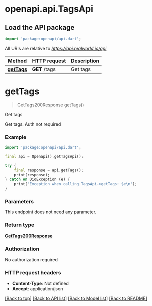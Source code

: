 # openapi.api.TagsApi

## Load the API package
```dart
import 'package:openapi/api.dart';
```

All URIs are relative to *https://api.realworld.io/api*

Method | HTTP request | Description
------------- | ------------- | -------------
[**getTags**](TagsApi.md#gettags) | **GET** /tags | Get tags


# **getTags**
> GetTags200Response getTags()

Get tags

Get tags. Auth not required

### Example
```dart
import 'package:openapi/api.dart';

final api = Openapi().getTagsApi();

try {
    final response = api.getTags();
    print(response);
} catch on DioException (e) {
    print('Exception when calling TagsApi->getTags: $e\n');
}
```

### Parameters
This endpoint does not need any parameter.

### Return type

[**GetTags200Response**](GetTags200Response.md)

### Authorization

No authorization required

### HTTP request headers

 - **Content-Type**: Not defined
 - **Accept**: application/json

[[Back to top]](#) [[Back to API list]](../README.md#documentation-for-api-endpoints) [[Back to Model list]](../README.md#documentation-for-models) [[Back to README]](../README.md)

